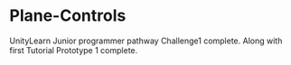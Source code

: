 # Plane-Controls
UnityLearn Junior programmer pathway Challenge1 complete.
Along with first Tutorial Prototype 1 complete.
